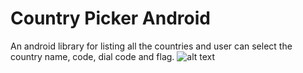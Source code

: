 # Country Picker Android
An android library for listing all the countries and user can select the country name, code, dial code and flag.
![alt text](https://raw.githubusercontent.com/yesterselga/CountryPickerAndroid/screenshot.png)
